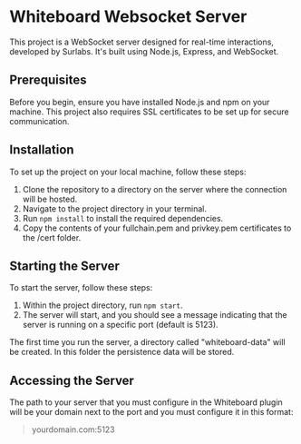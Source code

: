 # Whiteboard Websocket Server

This project is a WebSocket server designed for real-time interactions, developed by Surlabs. It's built using Node.js, Express, and WebSocket.

## Prerequisites

Before you begin, ensure you have installed Node.js and npm on your machine. This project also requires SSL certificates to be set up for secure communication.

## Installation

To set up the project on your local machine, follow these steps:

1. Clone the repository to a directory on the server where the connection will be hosted.
2. Navigate to the project directory in your terminal.
3. Run `npm install` to install the required dependencies.
4. Copy the contents of your fullchain.pem and privkey.pem certificates to the /cert folder.

## Starting the Server

To start the server, follow these steps:

1. Within the project directory, run `npm start`.
2. The server will start, and you should see a message indicating that the server is running on a specific port (default is 5123).

The first time you run the server, a directory called "whiteboard-data" will be created. In this folder the persistence data will be stored.

## Accessing the Server

The path to your server that you must configure in the Whiteboard plugin will be your domain next to the port and you must configure it in this format:

> yourdomain.com:5123
